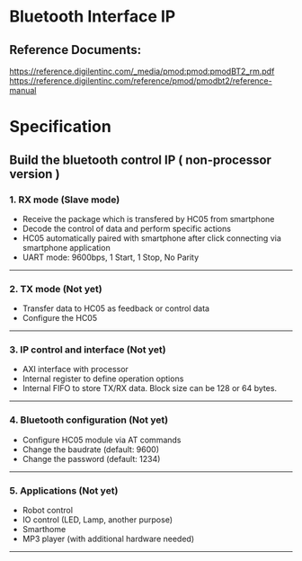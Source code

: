 # Bluetooth Interface IP
## Reference Documents:
https://reference.digilentinc.com/_media/pmod:pmod:pmodBT2_rm.pdf 
https://reference.digilentinc.com/reference/pmod/pmodbt2/reference-manual

# Specification
## Build the bluetooth control IP ( non-processor version )
### 1. RX mode (Slave mode)
 - Receive the package which is transfered by HC05 from smartphone
 - Decode the control of data and perform specific actions
 - HC05 automatically paired with smartphone after click connecting via smartphone application
 - UART mode: 9600bps, 1 Start, 1 Stop, No Parity
-----------
### 2. TX mode (Not yet)
 - Transfer data to HC05 as feedback or control data
 - Configure the HC05
-----------
### 3. IP control and interface (Not yet)
 - AXI interface with processor
 - Internal register to define operation options
 - Internal FIFO to store TX/RX data. Block size can be 128 or 64 bytes.
-----------
### 4. Bluetooth configuration (Not yet)
 - Configure HC05 module via AT commands
 - Change the baudrate (default: 9600)
 - Change the password (default: 1234)
-----------
### 5. Applications (Not yet)
 - Robot control
 - IO control (LED, Lamp, another purpose)
 - Smarthome
 - MP3 player (with additional hardware needed)

-----------------------------------------------------------------------
